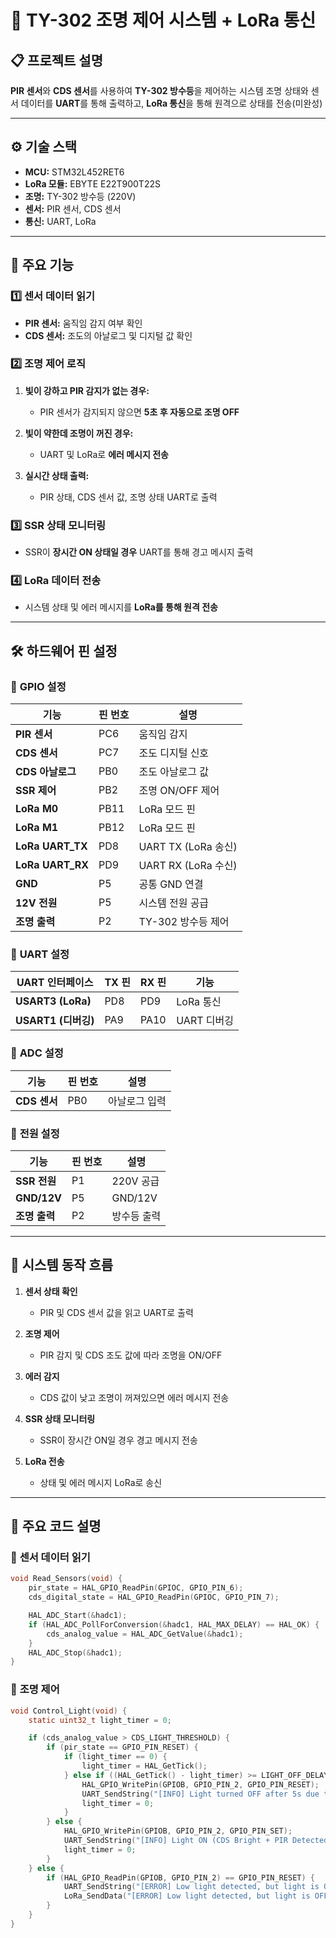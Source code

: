 # 🚀 **TY-302 조명 제어 시스템 + LoRa 통신**

## 📋 **프로젝트 설명**
**PIR 센서**와 **CDS 센서**를 사용하여 **TY-302 방수등**을 제어하는 시스템 
조명 상태와 센서 데이터를 **UART**를 통해 출력하고, **LoRa 통신**을 통해 원격으로 상태를 전송(미완성)

---

## ⚙️ **기술 스택**
- **MCU:** STM32L452RET6  
- **LoRa 모듈:** EBYTE E22T900T22S  
- **조명:** TY-302 방수등 (220V)  
- **센서:** PIR 센서, CDS 센서  
- **통신:** UART, LoRa  

---

## 📡 **주요 기능**

### 1️⃣ **센서 데이터 읽기**
- **PIR 센서:** 움직임 감지 여부 확인  
- **CDS 센서:** 조도의 아날로그 및 디지털 값 확인  

### 2️⃣ **조명 제어 로직**
1. **빛이 강하고 PIR 감지가 없는 경우:**  
   - PIR 센서가 감지되지 않으면 **5초 후 자동으로 조명 OFF**  

2. **빛이 약한데 조명이 꺼진 경우:**  
   - UART 및 LoRa로 **에러 메시지 전송**

3. **실시간 상태 출력:**  
   - PIR 상태, CDS 센서 값, 조명 상태 UART로 출력  

### 3️⃣ **SSR 상태 모니터링**
- SSR이 **장시간 ON 상태일 경우** UART를 통해 경고 메시지 출력  

### 4️⃣ **LoRa 데이터 전송**
- 시스템 상태 및 에러 메시지를 **LoRa를 통해 원격 전송**  

---

## 🛠️ **하드웨어 핀 설정**

### 📌 **GPIO 설정**

| **기능**       | **핀 번호** | **설명**           |
|-----------------|------------|--------------------|
| **PIR 센서**   | PC6        | 움직임 감지        |
| **CDS 센서**   | PC7        | 조도 디지털 신호   |
| **CDS 아날로그** | PB0        | 조도 아날로그 값   |
| **SSR 제어**   | PB2        | 조명 ON/OFF 제어   |
| **LoRa M0**    | PB11       | LoRa 모드 핀       |
| **LoRa M1**    | PB12       | LoRa 모드 핀       |
| **LoRa UART_TX** | PD8        | UART TX (LoRa 송신) |
| **LoRa UART_RX** | PD9        | UART RX (LoRa 수신) |
| **GND**        | P5         | 공통 GND 연결      |
| **12V 전원**   | P5         | 시스템 전원 공급   |
| **조명 출력**  | P2         | TY-302 방수등 제어 |

### 📌 **UART 설정**

| **UART 인터페이스** | **TX 핀** | **RX 핀** | **기능**        |
|----------------------|---------|---------|----------------|
| **USART3 (LoRa)**    | PD8     | PD9     | LoRa 통신      |
| **USART1 (디버깅)**  | PA9     | PA10    | UART 디버깅    |

### 📌 **ADC 설정**

| **기능**       | **핀 번호** | **설명**        |
|-----------------|------------|---------------|
| **CDS 센서**   | PB0        | 아날로그 입력  |

### 📌 **전원 설정**

| **기능**      | **핀 번호** | **설명**    |
|---------------|------------|-----------|
| **SSR 전원**  | P1         | 220V 공급  |
| **GND/12V**   | P5         | GND/12V   |
| **조명 출력** | P2         | 방수등 출력 |

---

## 🔄 **시스템 동작 흐름**
1. **센서 상태 확인**  
   - PIR 및 CDS 센서 값을 읽고 UART로 출력  

2. **조명 제어**  
   - PIR 감지 및 CDS 조도 값에 따라 조명을 ON/OFF  

3. **에러 감지**  
   - CDS 값이 낮고 조명이 꺼져있으면 에러 메시지 전송  

4. **SSR 상태 모니터링**  
   - SSR이 장시간 ON일 경우 경고 메시지 전송  

5. **LoRa 전송**  
   - 상태 및 에러 메시지 LoRa로 송신  

---

## 📝 **주요 코드 설명**

### 🔹 **센서 데이터 읽기**
```c
void Read_Sensors(void) {
    pir_state = HAL_GPIO_ReadPin(GPIOC, GPIO_PIN_6);
    cds_digital_state = HAL_GPIO_ReadPin(GPIOC, GPIO_PIN_7);

    HAL_ADC_Start(&hadc1);
    if (HAL_ADC_PollForConversion(&hadc1, HAL_MAX_DELAY) == HAL_OK) {
        cds_analog_value = HAL_ADC_GetValue(&hadc1);
    }
    HAL_ADC_Stop(&hadc1);
}
```
### 🔹 **조명 제어**
```c
void Control_Light(void) {
    static uint32_t light_timer = 0;

    if (cds_analog_value > CDS_LIGHT_THRESHOLD) {
        if (pir_state == GPIO_PIN_RESET) {
            if (light_timer == 0) {
                light_timer = HAL_GetTick();
            } else if ((HAL_GetTick() - light_timer) >= LIGHT_OFF_DELAY) {
                HAL_GPIO_WritePin(GPIOB, GPIO_PIN_2, GPIO_PIN_RESET);
                UART_SendString("[INFO] Light turned OFF after 5s due to no PIR detection.\r\n");
                light_timer = 0;
            }
        } else {
            HAL_GPIO_WritePin(GPIOB, GPIO_PIN_2, GPIO_PIN_SET);
            UART_SendString("[INFO] Light ON (CDS Bright + PIR Detected).\r\n");
            light_timer = 0;
        }
    } else {
        if (HAL_GPIO_ReadPin(GPIOB, GPIO_PIN_2) == GPIO_PIN_RESET) {
            UART_SendString("[ERROR] Low light detected, but light is OFF!\r\n");
            LoRa_SendData("[ERROR] Low light detected, but light is OFF!");
        }
    }
}
```

